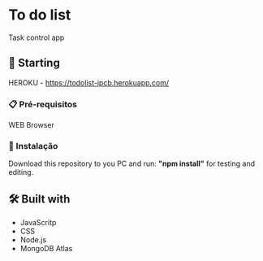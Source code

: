 # To do list

Task control app

## 🚀 Starting

HEROKU - https://todolist-jpcb.herokuapp.com/

### 📋 Pré-requisitos

WEB Browser

### 🔧 Instalação

Download this repository to you PC and run: **"npm install"** for testing and editing.

## 🛠️ Built with

* JavaScritp
* CSS
* Node.js
* MongoDB Atlas